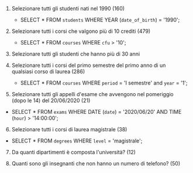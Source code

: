 1. Selezionare tutti gli studenti nati nel 1990 (160)
    - SELECT * FROM `students` WHERE YEAR (`date_of_birth`) = '1990';

2. Selezionare tutti i corsi che valgono più di 10 crediti (479)
    - SELECT * FROM `courses` WHERE `cfu` > '10';     


3. Selezionare tutti gli studenti che hanno più di 30 anni


4. Selezionare tutti i corsi del primo semestre del primo anno di un qualsiasi corso 
di
laurea (286)
   - SELECT * FROM `courses` WHERE `period` = 'I semestre' and `year` = '1';


5. Selezionare tutti gli appelli d'esame che avvengono nel pomeriggio (dopo le 14) del
20/06/2020 (21)
- SELECT * FROM `exams` WHERE DATE (`date`) = '2020/06/20' AND TIME (`hour`) > '14:00:00';


6. Selezionare tutti i corsi di laurea magistrale (38)
- SELECT * FROM `degrees` WHERE `level` = 'magistrale'; 


7. Da quanti dipartimenti è composta l'università? (12)


8. Quanti sono gli insegnanti che non hanno un numero di telefono? (50)